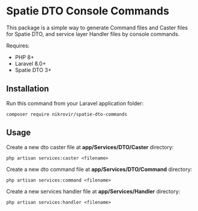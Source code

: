 # Spatie DTO Console Commands

This package is a simple way to generate Command files and Caster files for Spatie DTO, and service layer Handler files by console commands.

Requires:
- PHP 8+
- Laravel 8.0+
- Spatie DTO 3+

## Installation

Run this command from your Laravel application folder:

    composer require nikrovir/spatie-dto-commands

## Usage

Create a new dto caster file at **app/Services/DTO/Caster** directory:

    php artisan services:caster <filename>

Create a new dto command file at **app/Services/DTO/Command** directory:

    php artisan services:command <filename>

Create a new services handler file at **app/Services/Handler** directory:

    php artisan services:handler <filename>
